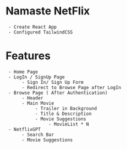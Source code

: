 # Namaste NetFlix

     - Create React App
     - Configured TailwindCSS





# Features
     - Home Page
     - LogIn / SignUp Page
          - Sign In/ Sign Up Form
          - Redirect to Browse Page after LogIn
     - Browse Page ( After Authentication)
          - Header
          - Main Movie
               - Trailer in Background
               - Title & Description
               - Movie Suggestions
                    - MovieList * N
     - NetflixGPT
          - Search Bar
          - Movie Suggestions